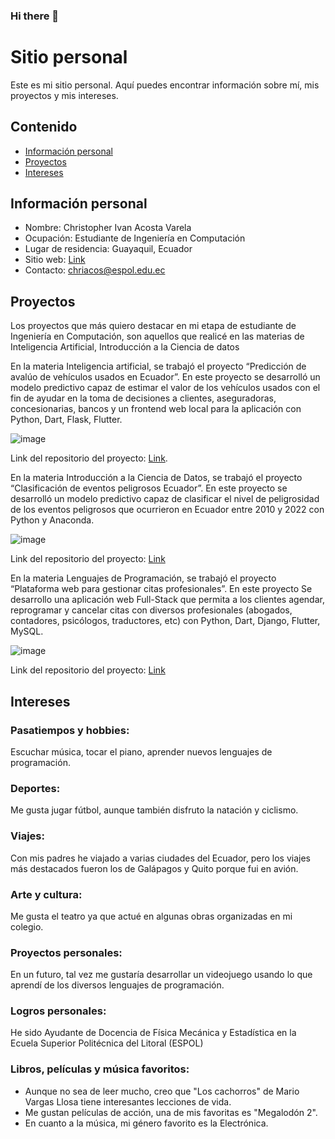 ### Hi there 👋

<!--
**ChrisAcosta19/ChrisAcosta19** is a ✨ _special_ ✨ repository because its `README.md` (this file) appears on your GitHub profile.

Here are some ideas to get you started:

- 🔭 I’m currently working on ...
- 🌱 I’m currently learning ...
- 👯 I’m looking to collaborate on ...
- 🤔 I’m looking for help with ...
- 💬 Ask me about ...
- 📫 How to reach me: ...
- 😄 Pronouns: ...
- ⚡ Fun fact: ...
-->

# Sitio personal
Este es mi sitio personal. Aquí puedes encontrar información sobre mí, mis
proyectos y mis intereses.
## Contenido
* [Información personal](#información-personal)
* [Proyectos](#proyectos)
* [Intereses](#intereses)
## Información personal
* Nombre: Christopher Ivan Acosta Varela
* Ocupación: Estudiante de Ingeniería en Computación
* Lugar de residencia: Guayaquil, Ecuador
* Sitio web: [Link](https://chrisacosta19.github.io/ChrisAcosta19/)
* Contacto: chriacos@espol.edu.ec
## Proyectos
Los proyectos que más quiero destacar en mi etapa de estudiante de Ingeniería en Computación, son aquellos que realicé en las materias de Inteligencia Artificial, Introducción a la Ciencia de datos

En la materia Inteligencia artificial, se trabajó el proyecto “Predicción de avalúo de vehículos usados en Ecuador”. En este proyecto se desarrolló un modelo predictivo capaz de estimar el valor de los vehículos usados con el fin de ayudar en la toma de decisiones a clientes, aseguradoras, concesionarias, bancos y un frontend web local para la aplicación con Python, Dart, Flask, Flutter.

![image](https://github.com/user-attachments/assets/f2b1305c-1c64-4c54-b24d-78c3bd6b0464)

Link del repositorio del proyecto: [Link](https://github.com/codeswax/Proyecto-IA).

En la materia Introducción a la Ciencia de Datos, se trabajó el proyecto “Clasificación de eventos peligrosos Ecuador”. En este proyecto se desarrolló un modelo predictivo capaz de clasificar el nivel de peligrosidad de los eventos peligrosos que ocurrieron en Ecuador entre 2010 y 2022 con Python y Anaconda.

![image](https://github.com/user-attachments/assets/4b9330e2-2a36-4107-aa7a-b93421117669)

Link del repositorio del proyecto: [Link](https://colab.research.google.com/drive/1HbhE_y5Pf43QbqXQSLR_599nRbxSu_0H?usp=sharing)

En la materia Lenguajes de Programación, se trabajó el proyecto “Plataforma web para gestionar citas profesionales”. En este proyecto Se desarrollo una aplicación web Full-Stack que permita a los clientes agendar, reprogramar y cancelar citas con diversos profesionales (abogados, contadores, psicólogos, traductores, etc) con Python, Dart, Django, Flutter, MySQL.

![image](https://github.com/user-attachments/assets/1d8b9f30-c4ac-4a11-aaa5-22b63673d89f)

Link del repositorio del proyecto: [Link](https://github.com/ChrisAcosta19/LP-Grupo8-Parcial2)

## Intereses
### Pasatiempos y hobbies:
Escuchar música, tocar el piano, aprender nuevos lenguajes de programación.
### Deportes:
Me gusta jugar fútbol, aunque también disfruto la natación y ciclismo.
### Viajes:
Con mis padres he viajado a varias ciudades del Ecuador, pero los viajes más destacados fueron los de Galápagos y Quito porque fui en avión.
### Arte y cultura:
Me gusta el teatro ya que actué en algunas obras organizadas en mi colegio.
### Proyectos personales:
En un futuro, tal vez me gustaría desarrollar un videojuego usando lo que aprendí de los diversos lenguajes de programación.
### Logros personales:
He sido Ayudante de Docencia de Física Mecánica y Estadística en la Ecuela Superior Politécnica del Litoral (ESPOL)
### Libros, películas y música favoritos:
- Aunque no sea de leer mucho, creo que "Los cachorros" de Mario Vargas Llosa tiene interesantes lecciones de vida.
- Me gustan películas de acción, una de mis favoritas es "Megalodón 2".
- En cuanto a la música, mi género favorito es la Electrónica.
